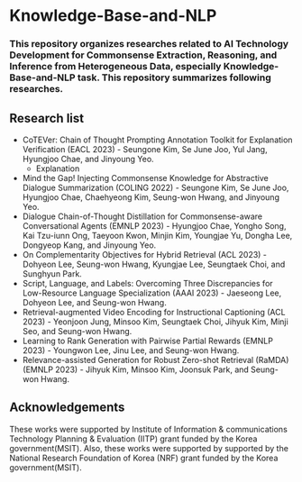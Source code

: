 # Knowledge-Base-and-NLP

### This repository organizes researches related to AI Technology Development for Commonsense Extraction, Reasoning, and Inference from Heterogeneous Data, especially Knowledge-Base-and-NLP task. This repository summarizes following researches.

## Research list
* CoTEVer: Chain of Thought Prompting Annotation Toolkit for Explanation Verification (EACL 2023) - Seungone Kim, Se June Joo, Yul Jang, Hyungjoo Chae, and Jinyoung Yeo.
  * Explanation
* Mind the Gap! Injecting Commonsense Knowledge for Abstractive Dialogue Summarization (COLING 2022) - Seungone Kim, Se June Joo, Hyungjoo Chae, Chaehyeong Kim, Seung-won Hwang, and Jinyoung Yeo.
* Dialogue Chain-of-Thought Distillation for Commonsense-aware Conversational Agents (EMNLP 2023) - Hyungjoo Chae, Yongho Song, Kai Tzu-iunn Ong, Taeyoon Kwon, Minjin Kim, Youngjae Yu, Dongha Lee, Dongyeop Kang, and Jinyoung Yeo.
* On Complementarity Objectives for Hybrid Retrieval (ACL 2023) - Dohyeon Lee, Seung-won Hwang, Kyungjae Lee, Seungtaek Choi, and Sunghyun Park.
* Script, Language, and Labels: Overcoming Three Discrepancies for Low-Resource Language Specialization (AAAI 2023) - Jaeseong Lee, Dohyeon Lee, and Seung-won Hwang.
* Retrieval-augmented Video Encoding for Instructional Captioning (ACL 2023) - Yeonjoon Jung, Minsoo Kim, Seungtaek Choi, Jihyuk Kim, Minji Seo, and Seung-won Hwang.
* Learning to Rank Generation with Pairwise Partial Rewards (EMNLP 2023) - Youngwon Lee, Jinu Lee, and Seung-won Hwang.
* Relevance-assisted Generation for Robust Zero-shot Retrieval (RaMDA) (EMNLP 2023) - Jihyuk Kim, Minsoo Kim, Joonsuk Park, and Seung-won Hwang.


## Acknowledgements
These works were supported by Institute of Information & communications Technology Planning & Evaluation (IITP) grant funded by the Korea government(MSIT). Also, these works were supported by supported by the National Research Foundation of Korea (NRF) grant funded by the Korea government(MSIT).
